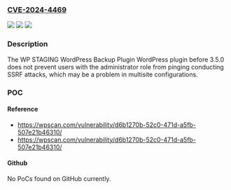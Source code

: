 ### [CVE-2024-4469](https://cve.mitre.org/cgi-bin/cvename.cgi?name=CVE-2024-4469)
![](https://img.shields.io/static/v1?label=Product&message=WP%20STAGING%20WordPress%20Backup%20Plugin%20&color=blue)
![](https://img.shields.io/static/v1?label=Version&message=0%3C%203.5.0%20&color=brighgreen)
![](https://img.shields.io/static/v1?label=Vulnerability&message=CWE-918%20Server-Side%20Request%20Forgery%20(SSRF)&color=brighgreen)

### Description

The WP STAGING WordPress Backup Plugin  WordPress plugin before 3.5.0 does not prevent users with the administrator role from pinging conducting SSRF attacks, which may be a problem in multisite configurations.

### POC

#### Reference
- https://wpscan.com/vulnerability/d6b1270b-52c0-471d-a5fb-507e21b46310/
- https://wpscan.com/vulnerability/d6b1270b-52c0-471d-a5fb-507e21b46310/

#### Github
No PoCs found on GitHub currently.

